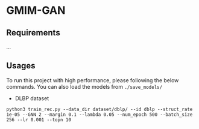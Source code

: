 # GMIM-GAN

## Requirements
...

## Usages

To run this project with high performance, please following the below commands. You can also load the models from `./save_models/`

- DLBP dataset

```shell
python3 train_rec.py --data_dir dataset/dblp/ --id dblp --struct_rate 1e-05 --GNN 2 --margin 0.1 --lambda 0.05 --num_epoch 500 --batch_size 256 --lr 0.001 --topn 10
```

